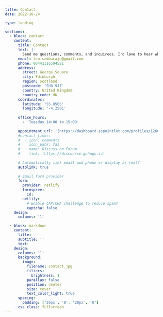 ```yaml
---
title: Contact
date: 2022-10-24

type: landing

sections:
  - block: contact
    content:
      title: Contact
      text: |-
        Send me questions, comments, and inquirees. I'd love to hear what you have to say (be nice!) and share papers, ideas, and thoughts!
      email: leo.sambaraju@gmail.com
      phone: 00441316504521
      address:
        street: George Square
        city: Edinburgh
        region: Scotland
        postcode: 'EH8 9JZ'
        country: United Kingdom
        country_code: UK
      coordinates:
        latitude: '55.8566'
        longitude: '-4.2501'
      
      office_hours:
        - 'Tuesday 14:00 to 15:00'
       
      appointment_url: '(https://dashboard.appointlet.com/profiles/126081/scheduling-pages/130424)'
      #contact_links:
      #  - icon: comments
      #    icon_pack: fas
      #    name: Discuss on Forum
      #    link: 'https://discourse.gohugo.io'
    
      # Automatically link email and phone or display as text?
      autolink: true
    
      # Email form provider
      form:
        provider: netlify
        formspree:
          id:
        netlify:
          # Enable CAPTCHA challenge to reduce spam?
          captcha: false
    design:
      columns: '1'

  - block: markdown
    content:
      title:
      subtitle: ''
      text:
    design:
      columns: '1'
      background:
        image: 
          filename: contact.jpg
          filters:
            brightness: 1
          parallax: false
          position: center
          size: cover
          text_color_light: true
      spacing:
        padding: ['20px', '0', '20px', '0']
      css_class: fullscreen
---
```

